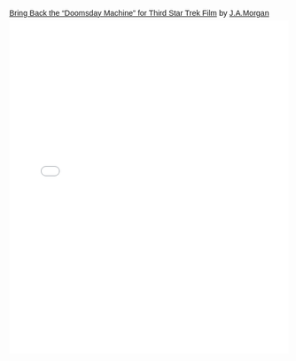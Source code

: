 <p  style=" margin: 12px auto 6px auto; font-family: Helvetica,Arial,Sans-serif; font-style: normal; font-variant: normal; font-weight: normal; font-size: 14px; line-height: normal; font-size-adjust: none; font-stretch: normal; -x-system-font: none; display: block;">   <a title="View Bring Back the “Doomsday Machine” for Third Star Trek Film on Scribd" href="http://www.scribd.com/doc/238190311/Bring-Back-the-Doomsday-Machine-for-Third-Star-Trek-Film"  style="text-decoration: underline;" >Bring Back the “Doomsday Machine” for Third Star Trek Film</a> by <a title="View J.A.Morgan's profile on Scribd" href="http://www.scribd.com/32bpwr3"  style="text-decoration: underline;" >J.A.Morgan</a></p><iframe class="scribd_iframe_embed" src="//www.scribd.com/embeds/238190311/content?start_page=1&view_mode=scroll&access_key=key-BvZ3TS0abQLVn5YpilW0&show_recommendations=true" data-auto-height="false" data-aspect-ratio="0.7729220222793488" scrolling="no" id="doc_12554" width="100%" height="600" frameborder="0"></iframe>
